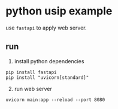 # python usip example

use `fastapi` to apply web server.

## run

1. install python dependencies
```shell
pip install fastapi
pip install "uvicorn[standard]"
```

2. run web server
```shell
uvicorn main:app --reload --port 8080
```
